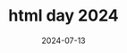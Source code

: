---
date: 2024-07-13
title: html day 2024
permalink: false
redirect: https://quewon.github.io/html-day/
---
